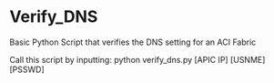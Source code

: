 # Verify_DNS
Basic Python Script that verifies the DNS setting for an ACI Fabric

Call this script by inputting: python verify_dns.py [APIC IP] [USNME] [PSSWD]
